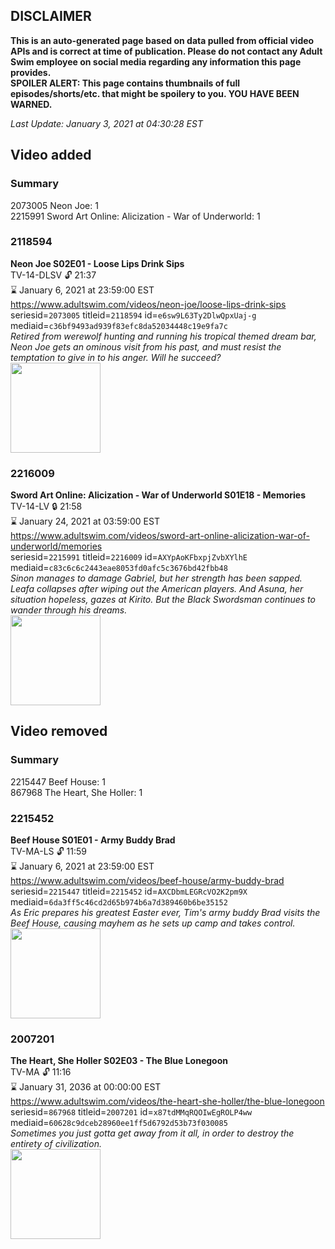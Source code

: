 ## DISCLAIMER
**This is an auto-generated page based on data pulled from official video APIs and is correct at time of publication. Please do not contact any Adult Swim employee on social media regarding any information this page provides.**  
**SPOILER ALERT: This page contains thumbnails of full episodes/shorts/etc. that might be spoilery to you. YOU HAVE BEEN WARNED.**  

_Last Update: January 3, 2021 at 04:30:28 EST_
## Video added
### Summary
2073005 Neon Joe: 1  
2215991 Sword Art Online: Alicization - War of Underworld: 1  
### 2118594
**Neon Joe S02E01 - Loose Lips Drink Sips**  
TV-14-DLSV 🔓 21:37  
⌛ January 6, 2021 at 23:59:00 EST  
https://www.adultswim.com/videos/neon-joe/loose-lips-drink-sips  
seriesid=`2073005` titleid=`2118594` id=`e6sw9L63Ty2DlwQpxUaj-g` mediaid=`c36bf9493ad939f83efc8da52034448c19e9fa7c`  
_Retired from werewolf hunting and running his tropical themed dream bar, Neon Joe gets an ominous visit from his past, and must resist the temptation to give in to his anger. Will he succeed?_  
<a href="https://media.cdn.adultswim.com/uploads/20200312/thumbnails/2_203121146250-neonjoe_201_dup-20170425.jpg"><img src="https://media.cdn.adultswim.com/uploads/20200312/thumbnails/2_203121146250-neonjoe_201_dup-20170425.jpg" height="144px" /></a>
### 2216009
**Sword Art Online: Alicization - War of Underworld S01E18 - Memories**  
TV-14-LV 🔒 21:58  
⌛ January 24, 2021 at 03:59:00 EST  
https://www.adultswim.com/videos/sword-art-online-alicization-war-of-underworld/memories  
seriesid=`2215991` titleid=`2216009` id=`AXYpAoKFbxpjZvbXYlhE` mediaid=`c83c6c6c2443eae8053fd0afc5c3676bd42fbb48`  
_Sinon manages to damage Gabriel, but her strength has been sapped. Leafa collapses after wiping out the American players. And Asuna, her situation hopeless, gazes at Kirito. But the Black Swordsman continues to wander through his dreams._  
<a href="https://media.cdn.adultswim.com/uploads/20201203/thumbnails/2_20123929566-SAO_WoU_018.jpg"><img src="https://media.cdn.adultswim.com/uploads/20201203/thumbnails/2_20123929566-SAO_WoU_018.jpg" height="144px" /></a>
## Video removed
### Summary
2215447 Beef House: 1  
867968 The Heart, She Holler: 1  
### 2215452
**Beef House S01E01 - Army Buddy Brad**  
TV-MA-LS 🔓 11:59  
⌛ January 6, 2021 at 23:59:00 EST  
https://www.adultswim.com/videos/beef-house/army-buddy-brad  
seriesid=`2215447` titleid=`2215452` id=`AXCDbmLEGRcVO2K2pm9X` mediaid=`6da3ff5c46cd2d65b974b6a7d389460b6be35152`  
_As Eric prepares his greatest Easter ever, Tim's army buddy Brad visits the Beef House, causing mayhem as he sets up camp and takes control._  
<a href="https://media.cdn.adultswim.com/uploads/20200226/thumbnails/2_20226163947-BeefHouse_105_dup-20200106.jpg"><img src="https://media.cdn.adultswim.com/uploads/20200226/thumbnails/2_20226163947-BeefHouse_105_dup-20200106.jpg" height="144px" /></a>
### 2007201
**The Heart, She Holler S02E03 - The Blue Lonegoon**  
TV-MA 🔓 11:16  
⌛ January 31, 2036 at 00:00:00 EST  
https://www.adultswim.com/videos/the-heart-she-holler/the-blue-lonegoon  
seriesid=`867968` titleid=`2007201` id=`x87tdMMqRQOIwEgROLP4ww` mediaid=`60628c9dceb28960ee1ff5d6792d53b73f030085`  
_Sometimes you just gotta get away from it all, in order to destroy the entirety of civilization._  
<a href="https://media.cdn.adultswim.com/uploads/20200305/thumbnails/2_20351120412-heartsheholler_203_009_dup-20130912.jpg"><img src="https://media.cdn.adultswim.com/uploads/20200305/thumbnails/2_20351120412-heartsheholler_203_009_dup-20130912.jpg" height="144px" /></a>
